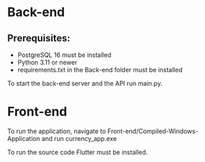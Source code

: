 
# Back-end

## Prerequisites:

- PostgreSQL 16 must be installed
- Python 3.11 or newer
- requirements.txt in the Back-end folder must be installed

To start the back-end server and the API run main.py.


# Front-end

To run the application, navigate to Front-end/Compiled-Windows-Application and run currency_app.exe

To run the source code Flutter must be installed.

